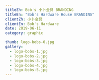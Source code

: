 ```yaml
---
titleZh: Bob's 小卜金具 BRANDING
titleEn: "Bob's Hardware House BRANDING"
clientZh: 小卜金具
clientEn: Bob's Hardware
date: 2019-06-11
category: graphic

thumb: logo-bobs-0.jpg
gallery:
  - logo-bobs-1.jpg
  - logo-bobs-2.jpg
  - logo-bobs-3.jpg
  - logo-bobs-4.jpg
  - logo-bobs-5.jpg
---
```

